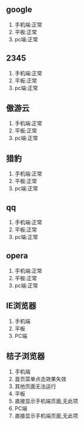 ## google
1. 手机端:正常
2. 平板:正常
3. pc端:正常

## 2345
1. 手机端:正常
2. 平板:正常
3. pc端:正常

## 傲游云
1. 手机端:正常
2. 平板:正常
3. pc端:正常

## 猎豹
1. 手机端:正常
2. 平板:正常
3. pc端:正常

## qq
1. 手机端:正常
2. 平板:正常
3. pc端:正常

## opera
1. 手机端:正常
2. 平板:正常
3. pc端:正常

## IE浏览器
1. 手机端
2. 平板
3. PC端

## 桔子浏览器
1. 手机端
  1. 首页菜单点击效果失效
  2. 其他页面无法运行
2. 平板
  1. 直接显示手机端页面,无此项
3. PC端
  1. 直接显示手机端页面,无此项
